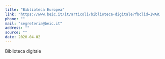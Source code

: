 ```yaml
---
title: "Biblioteca Europea"
link: "https://www.beic.it/it/articoli/biblioteca-digitale?fbclid=IwAR3vt69f6XbhSbDDQuPhvx_WQyLlxRvgB32FPC-TrF0pLc4kWV13PXicaIM"
phone: ""
mail: "segreteria@beic.it"
address: ""
source: ""
date: 2020-04-02
---
```


Biblioteca digitale
